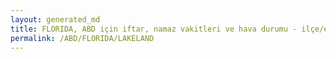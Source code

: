```yaml
---
layout: generated_md
title: FLORIDA, ABD için iftar, namaz vakitleri ve hava durumu - ilçe/eyalet seç
permalink: /ABD/FLORIDA/LAKELAND
---
```


<script type="text/javascript">
  var country = ABD;
  var city = FLORIDA;
  var state = LAKELAND;
  var lat = 72;
  var lon = 21;
</script>
